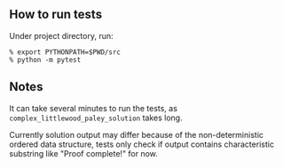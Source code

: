 ## How to run tests

Under project directory, run:

```
% export PYTHONPATH=$PWD/src
% python -m pytest
```

## Notes

It can take several minutes to run the tests, as `complex_littlewood_paley_solution` takes long.

Currently solution output may differ because of the non-deterministic ordered data structure, tests only check if output contains characteristic substring like "Proof complete!" for now.